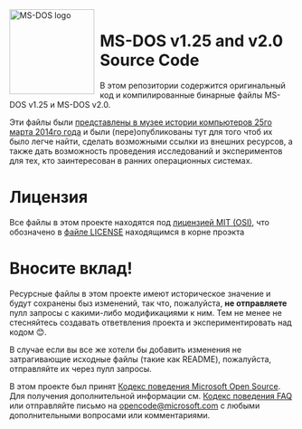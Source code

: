 <img width="150" height="150" align="left" style="float: left; margin: 0 10px 0 0;" alt="MS-DOS logo" src="https://github.com/Microsoft/MS-DOS/blob/master/msdos-logo.png">   

# MS-DOS v1.25 and v2.0 Source Code
В этом репозитории содержится оригинальный код и компилированные бинарные файлы MS-DOS v1.25 и MS-DOS v2.0.

Эти файлы были [представлены в музее истории компьютеров 25го марта 2014го года](http://www.computerhistory.org/atchm/microsoft-ms-dos-early-source-code/) и были (пере)опубликованы тут для того чтоб их было легче найти, сделать
возможными ссылки из внешних ресурсов, а также дать возможность проведения исследований и экспериментов для тех, кто заинтересован в ранних операционных системах.

# Лицензия
Все файлы в этом проекте находятся под [лицензией MIT (OSI)](https://en.wikipedia.org/wiki/MIT_License), что обозначено в [файле LICENSE](https://github.com/Microsoft/MS-DOS/blob/master/LICENSE.md) находящимся в корне проэкта

# Вносите вклад!
Ресурсные файлы в этом проекте имеют историческое значение и будут сохранены быз изменений, так что, пожалуйста, **не отправляете** пулл запросы с какими-либо модификациями к ним. Тем не менее не стесняйтесь создавать ответвления проекта и экспериментировать над кодом 😊.

В случае если вы все же хотели бы добавить изменения не затрагивающие исходные файлы (такие как README), пожалуйста, отправляйте их через пулл запросы.

В этом проекте был принят [Кодекс поведения Microsoft Open Source](https://opensource.microsoft.com/codeofconduct/). Для получения дополнительной информации см. [Кодекс поведения FAQ](https://opensource.microsoft.com/codeofconduct/faq/) или отправляйте письмо на [opencode@microsoft.com](opencode@microsoft.com) с любыми дополнительными вопросами или комментариями.
